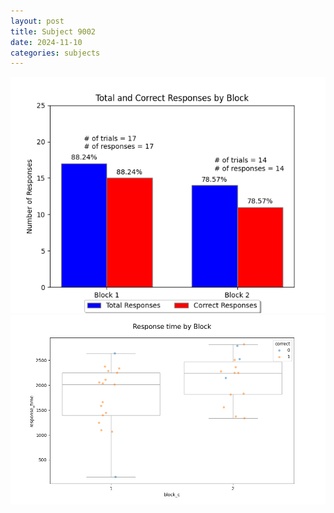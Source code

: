 ```yaml
---
layout: post
title: Subject 9002
date: 2024-11-10
categories: subjects
---
```


![](data/9002/run-2/9002_ATS_responses.png)
![](data/9002/run-2/9002_ATS_rt.png)

